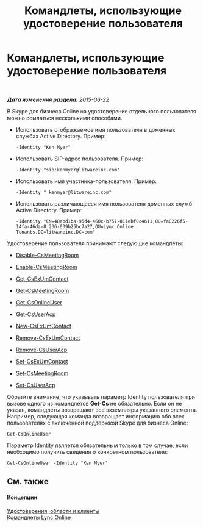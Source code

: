 ﻿---
title: Командлеты, использующие удостоверение пользователя
TOCTitle: Командлеты, использующие удостоверение пользователя
ms:assetid: be87409f-6372-4c70-91ac-6ef13dfbe65a
ms:mtpsurl: https://technet.microsoft.com/ru-ru/library/Dn362842(v=OCS.15)
ms:contentKeyID: 56270611
ms.date: 06/01/2017
mtps_version: v=OCS.15
ms.translationtype: HT
---

# Командлеты, использующие удостоверение пользователя

 

_**Дата изменения раздела:** 2015-06-22_

В Skype для бизнеса Online на удостоверение отдельного пользователя можно ссылаться несколькими способами.

  - Использовать отображаемое имя пользователя в доменных службах Active Directory. Пример:
    
        -Identity "Ken Myer"

  - Использовать SIP-адрес пользователя. Пример:
    
        -Identity "sip:kenmyer@litwareinc.com"

  - Использовать имя участника-пользователя. Пример:
    
        -Identity " kenmyer@litwareinc.com"

  - Использовать различающееся имя пользователя доменных служб Active Directory. Пример:
    
        -Identity "CN=48ebd1ba-95d4-460c-b751-811ebf0c4611,OU=fa8226f5-14fa-46da-8 236-039b25bc7a27,OU=Lync Online Tenants,DC=litwareinc,DC=com"

Удостоверение пользователя принимают следующие командлеты:

  - [Disable-CsMeetingRoom](disable-csmeetingroom.md)

  - [Enable-CsMeetingRoom](enable-csmeetingroom.md)

  - [Get-CsExUmContact](get-csexumcontact.md)

  - [Get-CsMeetingRoom](get-csmeetingroom.md)

  - [Get-CsOnlineUser](get-csonlineuser.md)

  - [Get-CsUserAcp](get-csuseracp.md)

  - [New-CsExUmContact](new-csexumcontact.md)

  - [Remove-CsExUmContact](remove-csexumcontact.md)

  - [Remove-CsUserAcp](remove-csuseracp.md)

  - [Set-CsExUmContact](set-csexumcontact.md)

  - [Set-CsMeetingRoom](set-csmeetingroom.md)

  - [Set-CsUserAcp](set-csuseracp.md)

Обратите внимание, что указывать параметр Identity пользователя при вызове одного из командлетов **Get-Cs** не обязательно. Если он не указан, командлеты возвращают все экземпляры указанного элемента. Например, следующая команда возвращает информацию обо всех пользователях с включенной поддержкой Skype для бизнеса Online:

    Get-CsOnlineUser

Параметр Identity является обязательным только в том случае, если необходимо получить сведения о конкретном пользователе:

    Get-CsOnlineUser -Identity "Ken Myer"

## См. также

#### Концепции

[Удостоверения, области и клиенты](identities-scopes-and-tenants-in-skype-for-business-online.md)  
[Командлеты Lync Online](the-skype-for-business-online-cmdlets.md)

